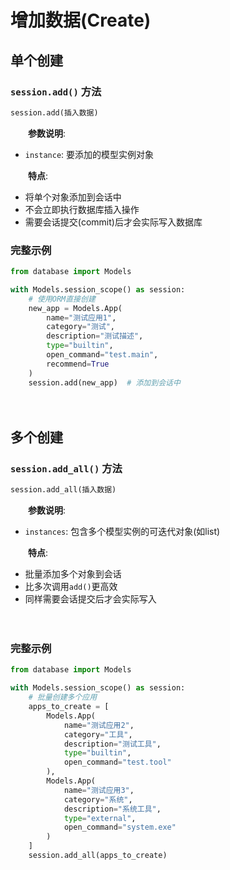 # 增加数据(Create)

## 单个创建

### `session.add()`​ 方法

```python
session.add(插入数据)
```

　　**参数说明**:

* ​`instance`​: 要添加的模型实例对象

　　**特点**:

* 将单个对象添加到会话中
* 不会立即执行数据库插入操作
* 需要会话提交(commit)后才会实际写入数据库

### 完整示例

```python
from database import Models

with Models.session_scope() as session:
    # 使用ORM直接创建
    new_app = Models.App(
        name="测试应用1",
        category="测试",
        description="测试描述",
        type="builtin",
        open_command="test.main",
        recommend=True
    )
    session.add(new_app)  # 添加到会话中
```

　　‍

## 多个创建

### `session.add_all()`​ 方法

```python
session.add_all(插入数据)
```

　　**参数说明**:

* ​`instances`​: 包含多个模型实例的可迭代对象(如list)

　　**特点**:

* 批量添加多个对象到会话
* 比多次调用`add()`​更高效
* 同样需要会话提交后才会实际写入

　　‍

### 完整示例

```python
from database import Models

with Models.session_scope() as session:
    # 批量创建多个应用
    apps_to_create = [
        Models.App(
            name="测试应用2",
            category="工具",
            description="测试工具",
            type="builtin",
            open_command="test.tool"
        ),
        Models.App(
            name="测试应用3",
            category="系统",
            description="系统工具",
            type="external",
            open_command="system.exe"
        )
    ]
    session.add_all(apps_to_create)
```
